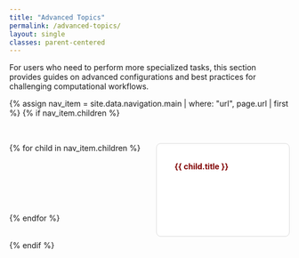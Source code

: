 ```yaml
---
title: "Advanced Topics"
permalink: /advanced-topics/
layout: single
classes: parent-centered
---
```


For users who need to perform more specialized tasks, this section provides guides on advanced configurations and best practices for challenging computational workflows.

<style>
.tile-grid {
  display: grid;
  grid-template-columns: repeat(3, 1fr);
  gap: 1.5rem;
  padding: 2rem 0;
  list-style: none;
  margin: 0;
}

@media (max-width: 1024px) {
  .tile-grid {
    grid-template-columns: repeat(2, 1fr);
  }
}
@media (max-width: 600px) {
  .tile-grid {
    grid-template-columns: 1fr;
  }
}

.tile {
  display: block;
  padding: 2rem;
  border: 1px solid #ddd;
  border-radius: 8px;
  text-decoration: none;
  color: inherit;
  background-color: #fff;
  transition: transform 0.2s, box-shadow 0.2s;
  height: 100%;
}
.tile:hover {
  transform: translateY(-5px);
  box-shadow: 0 4px 12px rgba(0,0,0,0.1);
  text-decoration: none;
}
.tile h4 {
  margin-top: 0;
  color: #800000;
}
</style>

{% assign nav_item = site.data.navigation.main | where: "url", page.url | first %}
{% if nav_item.children %}
<div class="tile-grid">
  {% for child in nav_item.children %}
    <a href="{{ child.url | relative_url }}" class="tile">
      <h4>{{ child.title }}</h4>
    </a>
  {% endfor %}
</div>
{% endif %}
